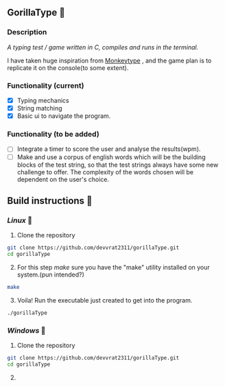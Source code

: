 ## **GorillaType** 

### Description

*A typing test / game written in C, compiles and runs in the terminal.*

I have taken huge inspiration from [Monkeytype](https://www.monkeytype.com) , and the game plan is to replicate it on the console(to some extent).

### Functionality (current)

* [X] Typing mechanics
* [X] String matching
* [X] Basic ui to navigate the program.

### Functionality (to be added)

* [ ] Integrate a timer to score the user and analyse the results(wpm).
* [ ] Make and use a corpus of english words which will be the building blocks of the test string, so that the test strings always have some new challenge to offer. The complexity of the words chosen will be dependent on the user's choice.

## Build instructions 

### ***Linux*** 

1. Clone the repository

```bash
git clone https://github.com/devvrat2311/gorillaType.git
cd gorillaType
```

2. For this step *make* sure you have the "make" utility installed on your system.(pun intended?)

```bash
make
```

3. Voila! Run the executable just created to get into the program.

```bash
./gorillaType
```

### ***Windows*** 

1. Clone the repository

```bash
git clone https://github.com/devvrat2311/gorillaType.git
cd gorillaType
```

2.
